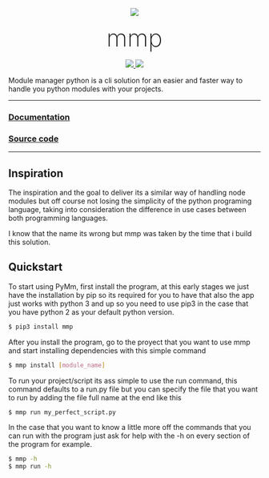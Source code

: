 <p align="center">
  <a href="https://mmp-y.com">
    <img src="https://mmp-y.com/owl.svg">
  </a>
  <p align="center">
    <span style="
      font-size: xxx-large;
      font-weight: 200;
    ">mmp</span>
  </p>
  <p align=center>
    <a href="https://www.python.org/downloads/release/python-3">
      <img src="https://img.shields.io/badge/python-3-blue.svg">
    </a>
    <a href="https://github.com/alfonsocv12/mmp/actions/workflows/python-publish.yml">
      <img src="https://github.com/alfonsocv12/mmp/actions/workflows/python-publish.yml/badge.svg">
    </a>
  </p>
</p>


Module manager python  is a cli solution for an easier and faster way to handle you python modules
with your projects.

---

### [Documentation](https://mmp-y.com)

### [Source code](https://github.com/alfonsocv12/mmp)

---

## Inspiration

The inspiration and the goal to deliver its a similar way of handling node modules
but off course not losing the simplicity of the python programing language, taking
into consideration the difference in use cases between both programming languages.

I know that the name its wrong but mmp was taken by the time that i build this
solution.

## Quickstart

To start using PyMm, first install the program, at this early stages we just have
the installation by pip so its required for you to have that also the app just works
with python 3 and up so you need to use pip3 in the case that you have python 2 as
your default python version.

```bash
$ pip3 install mmp
```

After you install the program, go to the proyect that you want to use mmp and
start installing dependencies with this simple command

```bash
$ mmp install [module_name]
```

To run your project/script its ass simple to use the run command, this command defaults
to a run.py file but you can specify the file that you want to run by adding the file
full name at the end like this

```bash
$ mmp run my_perfect_script.py
```

In the case that you want to know a little more off the commands that you can run
with the program just ask for help with the -h on every section of the program for
example.

```bash
$ mmp -h
$ mmp run -h
```
